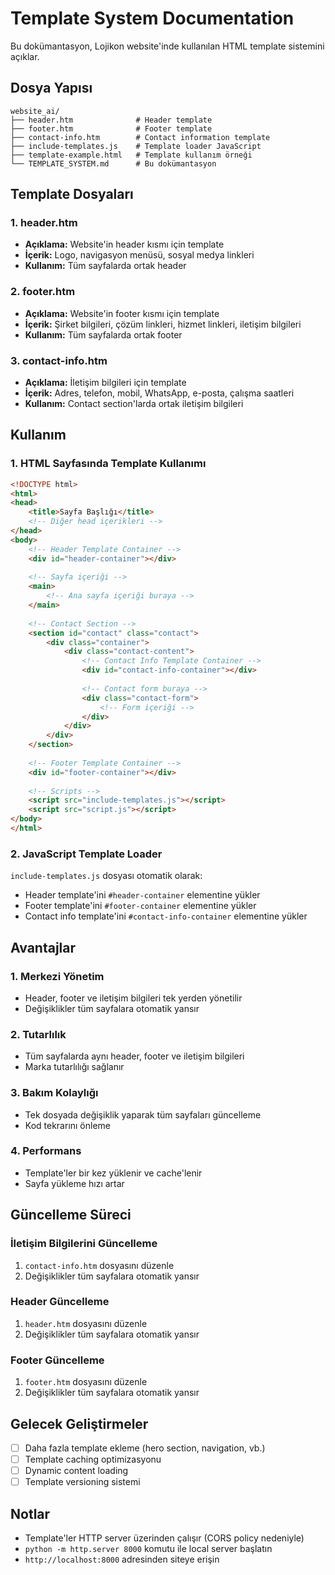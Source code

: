# Template System Documentation

Bu dokümantasyon, Lojikon website'inde kullanılan HTML template sistemini açıklar.

## Dosya Yapısı

```
website_ai/
├── header.htm              # Header template
├── footer.htm              # Footer template
├── contact-info.htm        # Contact information template
├── include-templates.js    # Template loader JavaScript
├── template-example.html   # Template kullanım örneği
└── TEMPLATE_SYSTEM.md      # Bu dokümantasyon
```

## Template Dosyaları

### 1. header.htm
- **Açıklama:** Website'in header kısmı için template
- **İçerik:** Logo, navigasyon menüsü, sosyal medya linkleri
- **Kullanım:** Tüm sayfalarda ortak header

### 2. footer.htm
- **Açıklama:** Website'in footer kısmı için template
- **İçerik:** Şirket bilgileri, çözüm linkleri, hizmet linkleri, iletişim bilgileri
- **Kullanım:** Tüm sayfalarda ortak footer

### 3. contact-info.htm
- **Açıklama:** İletişim bilgileri için template
- **İçerik:** Adres, telefon, mobil, WhatsApp, e-posta, çalışma saatleri
- **Kullanım:** Contact section'larda ortak iletişim bilgileri

## Kullanım

### 1. HTML Sayfasında Template Kullanımı

```html
<!DOCTYPE html>
<html>
<head>
    <title>Sayfa Başlığı</title>
    <!-- Diğer head içerikleri -->
</head>
<body>
    <!-- Header Template Container -->
    <div id="header-container"></div>
    
    <!-- Sayfa içeriği -->
    <main>
        <!-- Ana sayfa içeriği buraya -->
    </main>
    
    <!-- Contact Section -->
    <section id="contact" class="contact">
        <div class="container">
            <div class="contact-content">
                <!-- Contact Info Template Container -->
                <div id="contact-info-container"></div>
                
                <!-- Contact form buraya -->
                <div class="contact-form">
                    <!-- Form içeriği -->
                </div>
            </div>
        </div>
    </section>
    
    <!-- Footer Template Container -->
    <div id="footer-container"></div>
    
    <!-- Scripts -->
    <script src="include-templates.js"></script>
    <script src="script.js"></script>
</body>
</html>
```

### 2. JavaScript Template Loader

`include-templates.js` dosyası otomatik olarak:
- Header template'ini `#header-container` elementine yükler
- Footer template'ini `#footer-container` elementine yükler
- Contact info template'ini `#contact-info-container` elementine yükler

## Avantajlar

### 1. **Merkezi Yönetim**
- Header, footer ve iletişim bilgileri tek yerden yönetilir
- Değişiklikler tüm sayfalara otomatik yansır

### 2. **Tutarlılık**
- Tüm sayfalarda aynı header, footer ve iletişim bilgileri
- Marka tutarlılığı sağlanır

### 3. **Bakım Kolaylığı**
- Tek dosyada değişiklik yaparak tüm sayfaları güncelleme
- Kod tekrarını önleme

### 4. **Performans**
- Template'ler bir kez yüklenir ve cache'lenir
- Sayfa yükleme hızı artar

## Güncelleme Süreci

### İletişim Bilgilerini Güncelleme
1. `contact-info.htm` dosyasını düzenle
2. Değişiklikler tüm sayfalara otomatik yansır

### Header Güncelleme
1. `header.htm` dosyasını düzenle
2. Değişiklikler tüm sayfalara otomatik yansır

### Footer Güncelleme
1. `footer.htm` dosyasını düzenle
2. Değişiklikler tüm sayfalara otomatik yansır

## Gelecek Geliştirmeler

- [ ] Daha fazla template ekleme (hero section, navigation, vb.)
- [ ] Template caching optimizasyonu
- [ ] Dynamic content loading
- [ ] Template versioning sistemi

## Notlar

- Template'ler HTTP server üzerinden çalışır (CORS policy nedeniyle)
- `python -m http.server 8000` komutu ile local server başlatın
- `http://localhost:8000` adresinden siteye erişin 